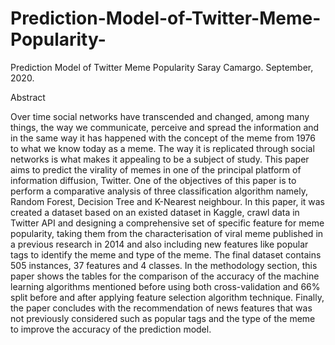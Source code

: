 # Prediction-Model-of-Twitter-Meme-Popularity-
Prediction Model of Twitter Meme Popularity 
Saray Camargo. September, 2020. 

Abstract

Over time social networks have transcended and changed, among many things, the way we communicate, perceive and spread the information and in the same way it has happened with the concept of the meme from 1976 to what we know today as a meme. The way it is replicated through social networks is what makes it appealing to be a subject of study. This paper aims to predict the virality of memes in one of the principal platform of information diffusion, Twitter. One of the objectives of this paper is to perform a comparative analysis of three classification algorithm namely, Random Forest, Decision Tree and K-Nearest neighbour. In this paper, it was created a dataset based on an existed dataset in Kaggle, crawl data in Twitter API and designing a comprehensive set of specific feature for meme popularity, taking them from the characterisation of viral meme published in a previous research in 2014 and also including new features like popular tags to identify the meme and type of the meme. The final dataset contains 505 instances, 37 features and 4 classes. In the methodology section, this paper shows the tables for the comparison of the accuracy of the machine learning algorithms mentioned before using both cross-validation and 66% split before and after applying feature selection algorithm technique. Finally, the paper concludes with the recommendation of news features that was not previously considered such as popular tags and the type of the meme to improve the accuracy of the prediction model.
